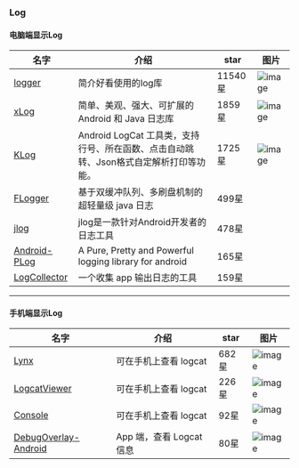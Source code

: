 
### Log



#### 电脑端显示Log

|名字|介绍|star|图片|
|-----|-----|-----|-----|
|[logger](https://github.com/orhanobut/logger)|简介好看使用的log库|11540星|![image](https://upload-images.jianshu.io/upload_images/3749707-f2ace11fd03c0287.png?imageMogr2/auto-orient/strip%7CimageView2/2/w/1240)|
|[xLog](https://github.com/elvishew/xLog)|简单、美观、强大、可扩展的 Android 和 Java 日志库|1859星|![image](https://upload-images.jianshu.io/upload_images/3749707-54188f42bbd9a045.png?imageMogr2/auto-orient/strip%7CimageView2/2/w/1240)|
|[KLog]( https://github.com/ZhaoKaiQiang/KLog)|Android LogCat 工具类，支持行号、所在函数、点击自动跳转、Json格式自定解析打印等功能。|1725星|![image](https://upload-images.jianshu.io/upload_images/3749707-4dda14529aaf5ad7.jpg?imageMogr2/auto-orient/strip%7CimageView2/2/w/1240)|
|[FLogger](https://github.com/cyfonly/FLogger)|基于双缓冲队列、多刷盘机制的超轻量级 java 日志|499星||
|[jlog]( https://github.com/JiongBull/jlog)|jlog是一款针对Android开发者的日志工具|478星||
|[Android-PLog]( https://github.com/JumeiRdGroup/Android-PLog)|A Pure, Pretty and Powerful logging library for android|165星||
|[LogCollector](https://github.com/ljuns/LogCollector)|一个收集 app 输出日志的工具|159星||


-----

#### 手机端显示Log

|名字|介绍|star|图片|
|-----|-----|-----|-----|
|[Lynx](https://github.com/pedrovgs/Lynx)|可在手机上查看 logcat|682星|![image](https://upload-images.jianshu.io/upload_images/3749707-65987f275f409f67.jpg?imageMogr2/auto-orient/strip%7CimageView2/2/w/1240)|
|[LogcatViewer]( https://github.com/fatangare/LogcatViewer)|可在手机上查看 logcat|226星|![image](https://upload-images.jianshu.io/upload_images/3749707-e43837362be28884.png?imageMogr2/auto-orient/strip%7CimageView2/2/w/1240)|
|[Console](https://github.com/jraska/Console)|可在手机上查看 logcat|92星|![image](https://upload-images.jianshu.io/upload_images/3749707-17d1ba35af70d185.png?imageMogr2/auto-orient/strip%7CimageView2/2/w/1240)|
|[DebugOverlay-Android](https://github.com/Manabu-GT/DebugOverlay-Android)|App 端，查看 Logcat 信息|80星|![image](https://upload-images.jianshu.io/upload_images/3749707-f7b1cfaeba5aad3c.png?imageMogr2/auto-orient/strip%7CimageView2/2/w/1240)|
